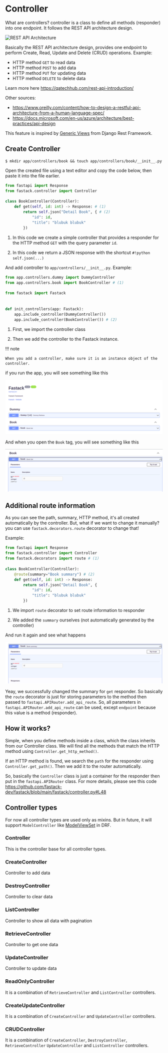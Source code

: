 # Controller

What are controllers? controller is a class to define all methods (responder) into one endpoint. It follows the REST API architecture design.

![REST API Architecture](https://qatechhub.com/wp-content/uploads/2020/09/Rest-Architecture-1024x412.png)

Basically the REST API architecture design, provides one endpoint to perform Create, Read, Update and Delete (CRUD) operations. Example:

* HTTP method ``GET`` to read data
* HTTP method ``POST`` to add data
* HTTP method ``PUT`` for updating data
* HTTP method ``DELETE`` to delete data

Learn more here https://qatechhub.com/rest-api-introduction/

Other sources:

* https://www.oreilly.com/content/how-to-design-a-restful-api-architecture-from-a-human-language-spec/
* https://docs.microsoft.com/en-us/azure/architecture/best-practices/api-design

This feature is inspired by [Generic Views](https://www.django-rest-framework.org/api-guide/generic-views/) from Django Rest Framework.

## Create Controller

```
$ mkdir app/controllers/book && touch app/controllers/book/__init__.py
```

Open the created file using a text editor and copy the code below, then paste it into the file earlier.

```py title="app/controllers/book/__init__.py"
from fastapi import Response
from fastack.controller import Controller

class BookController(Controller):
    def get(self, id: int) -> Response: # (1)
        return self.json("Detail Book", { # (2)
            "id": id,
            "title": "blubuk blubuk"
        })
```

1. In this code we create a simple controller that provides a responder for the HTTP method ``GET`` with the query parameter ``id``.

2. In this code we return a JSON response with the shortcut ``#!python self.json(...)``

And add controller to ``app/controllers/__init__.py``. Example:

```py title="app/controllers/__init__.py"
from app.controllers.dummy import DummyController
from app.controllers.book import BookController # (1)

from fastack import Fastack


def init_controllers(app: Fastack):
    app.include_controller(DummyController())
    app.include_controller(BookController()) # (2)
```

1. First, we import the controller class

2. Then we add the controller to the Fastack instance.

!!! note

    When you add a controller, make sure it is an instance object of the controller.

if you run the app, you will see something like this

![C1](../images/controller-1.png)

And when you open the ``Book`` tag, you will see something like this

![C2](../images/controller-2.png)


## Additional route information

As you can see the path, summary, HTTP method, it's all created automatically by the controller. But, what if we want to change it manually? you can use ``fastack.decorators.route`` decorator to change that!

Example:

```py title="app/controllers/book/__init__.py"
from fastapi import Response
from fastack.controller import Controller
from fastack.decorators import route # (1)

class BookController(Controller):
    @route(summary="Book summary") # (2)
    def get(self, id: int) -> Response:
        return self.json("Detail Book", {
            "id": id,
            "title": "blubuk blubuk"
        })
```

1. We import ``route`` decorator to set route information to responder

2. We added the ``summary`` ourselves (not automatically generated by the controller)

And run it again and see what happens

![C3](../images/controller-3.png)

Yeay, we successfully changed the summary for ``get`` responder.
So basically the ``route`` decorator is just for storing parameters to the method then passed to ``fastapi.APIRouter.add_api_route``. So, all parameters in ``fastapi.APIRouter.add_api_route`` can be used, except ``endpoint`` because this value is a method (responder).


## How it works?

Simple, when you define methods inside a class, which the class inherits from our Controller class. We will find all the methods that match the HTTP method using ``Controller.get_http_method()``.

If an HTTP method is found, we search the ``path`` for the responder using ``Controller.get_path()``. Then we add it to the router automatically.

So, basically the ``Controller`` class is just a container for the responder then put in the ``fastapi.APIRouter`` class. For more details, please see this code https://github.com/fastack-dev/fastack/blob/main/fastack/controller.py#L48


## Controller types

For now all controller types are used only as mixins. But in future, it will support ``ModelController`` like [ModelViewSet](https://www.django-rest-framework.org/api-guide/viewsets/#modelviewset) in DRF.

### Controller

This is the controller base for all controller types.

### CreateController

Controller to add data

### DestroyController

Controller to clear data

### ListController

Controller to show all data with pagination

### RetrieveController

Controller to get one data

### UpdateController

Controller to update data

### ReadOnlyController

It is a combination of ``RetrieveController`` and ``ListController`` controllers.

### CreateUpdateController

It is a combination of ``CreateController`` and ``UpdateController`` controllers.

### CRUDController

It is a combination of ``CreateController``, ``DestroyController``, ``RetrieveController`` ``UpdateController`` and ``ListController`` controllers.
